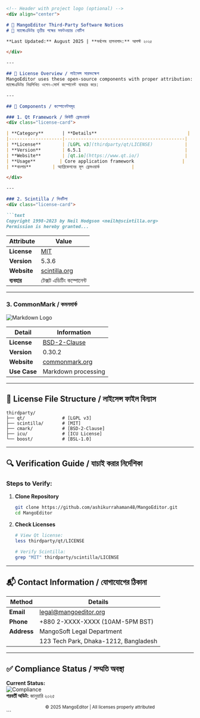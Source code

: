 ```markdown
<!-- Header with project logo (optional) -->
<div align="center">

# 🥭 MangoEditor Third-Party Software Notices  
# 🥭 ম্যাঙ্গোএডিটর তৃতীয় পক্ষের সফটওয়্যার নোটিশ

**Last Updated:** August 2025 | **সর্বশেষ হালনাগাদ:** আগস্ট ২০২৫  

</div>

---

## 📜 License Overview / লাইসেন্স সারসংক্ষেপ
MangoEditor uses these open-source components with proper attribution:  
ম্যাঙ্গোএডিটর নিম্নলিখিত ওপেন-সোর্স কম্পোনেন্ট ব্যবহার করে:

---

## 🧩 Components / কম্পোনেন্টসমূহ

### 1. Qt Framework / কিউটি ফ্রেমওয়ার্ক
<div class="license-card">

| **Category**       | **Details**                                  |
|--------------------|---------------------------------------------|
| **License**        | [LGPL v3](thirdparty/qt/LICENSE)            |
| **Version**        | 6.5.1                                       |
| **Website**        | [qt.io](https://www.qt.io/)                 |
| **Usage**         | Core application framework                  |
| **বাংলায়**        | অ্যাপ্লিকেশনের মূল ফ্রেমওয়ার্ক            |

</div>

---

### 2. Scintilla / সিনটিলা
<div class="license-card">

```text
Copyright 1998-2023 by Neil Hodgson <neilh@scintilla.org>
Permission is hereby granted...
```

| **Attribute**      | **Value**                                   |
|--------------------|---------------------------------------------|
| **License**        | [MIT](thirdparty/scintilla/LICENSE)        |
| **Version**        | 5.3.6                                      |
| **Website**        | [scintilla.org](https://www.scintilla.org/)|
| **ব্যবহার**       | টেক্সট এডিটিং কম্পোনেন্ট                   |

</div>

---

### 3. CommonMark / কমনমার্ক
<div class="license-card">

![Markdown Logo](https://via.placeholder.com/50x50?text=MD) <!-- Replace with actual logo -->

| **Detail**         | **Information**                             |
|--------------------|---------------------------------------------|
| **License**        | [BSD-2-Clause](thirdparty/cmark/LICENSE)   |
| **Version**        | 0.30.2                                     |
| **Website**        | [commonmark.org](https://commonmark.org/)  |
| **Use Case**       | Markdown processing                        |

</div>

---

## 📂 License File Structure / লাইসেন্স ফাইল বিন্যাস
```tree
thirdparty/
├── qt/              # [LGPL v3]
├── scintilla/       # [MIT]
├── cmark/           # [BSD-2-Clause]
├── icu/             # [ICU License]
└── boost/           # [BSL-1.0]
```

---

## 🔍 Verification Guide / যাচাই করার নির্দেশিকা
### Steps to Verify:
1. **Clone Repository**  
   ```bash
   git clone https://github.com/ashikurrahaman48/MangoEditor.git
   cd MangoEditor
   ```

2. **Check Licenses**  
   ```bash
   # View Qt license:
   less thirdparty/qt/LICENSE
   
   # Verify Scintilla:
   grep "MIT" thirdparty/scintilla/LICENSE
   ```

---

## 📬 Contact Information / যোগাযোগের ঠিকানা
<div class="contact-card">

| **Method**        | **Details**                              |
|-------------------|-----------------------------------------|
| **Email**         | legal@mangoeditor.org                   |
| **Phone**         | +880 2-XXXX-XXXX (10AM-5PM BST)        |
| **Address**       | MangoSoft Legal Department             |
|                   | 123 Tech Park, Dhaka-1212, Bangladesh  |

</div>

---

## ✅ Compliance Status / সম্মতি অবস্থা
**Current Status:**  
![Compliance](https://img.shields.io/badge/License_Status-Compliant-green)  
**পরবর্তী অডিট:** জানুয়ারি ২০২৫  

<div align="center">
<small>© 2025 MangoEditor | All licenses properly attributed</small>
</div>
```

